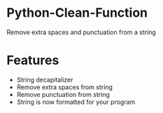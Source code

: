 # Python-Clean-Function
Remove extra spaces and punctuation from a string

# Features

- String decapitalizer
- Remove extra spaces from string
- Remove punctuation from string
- String is now formatted for your program


